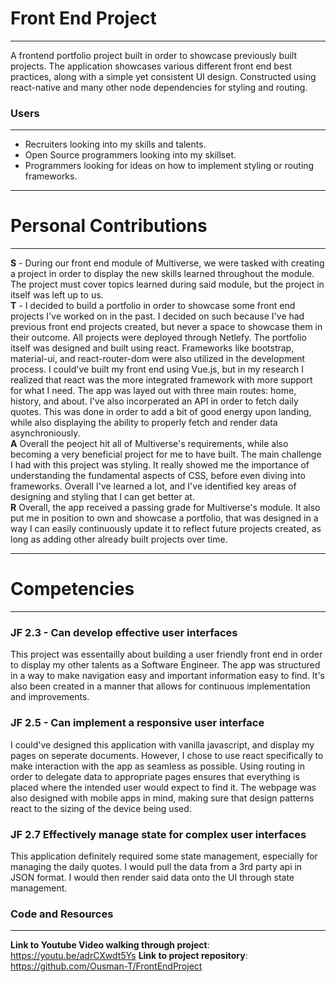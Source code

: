 # Front End Project
____
A frontend portfolio project built in order to showcase previously built projects. The application showcases various different front end best practices, along with a simple yet consistent UI design. Constructed using react-native and many other node dependencies for styling and routing. <br>

### Users
____
+ Recruiters looking into my skills and talents.
+ Open Source programmers looking into my skillset.
+ Programmers looking for ideas on how to implement styling or routing frameworks. <br>
____
# Personal Contributions
____
**S** - During our front end module of Multiverse, we were tasked with creating a project in order to display the new skills learned throughout the module. The project must cover topics learned during said module, but the project in itself was left up to us. <br/>
**T** - I decided to build a portfolio in order to showcase some front end projects I've worked on in the past. I decided on such because I've had previous front end projects created, but never a space to showcase them in their outcome. All projects were deployed through Netlefy. The portfolio itself was designed and built using react. Frameworks like bootstrap, material-ui, and react-router-dom were also utilized in the development process. I could've built my front end using Vue.js, but in my research I realized that react was the more integrated framework with more support for what I need. The app was layed out with three main routes: home, history, and about. I've also incorperated an API in order to fetch daily quotes. This was done in order to add a bit of good energy upon landing, while also displaying the ability to properly fetch and render data asynchroniously. <br/>
**A** Overall the peoject hit all of Multiverse's requirements, while also becoming a very beneficial project for me to have built. The main challenge I had with this project was styling. It really showed me the importance of understanding the fundamental aspects of CSS, before even diving into frameworks. Overall I've learned a lot, and I've identified key areas of designing and styling that I can get better at. <br>
**R** Overall, the app received a passing grade for Multiverse's module. It also put me in position to own and showcase a portfolio, that was designed in a way I can easily continuously update it to reflect future projects created, as long as adding other already built projects over time. 
____
# Competencies
____
### JF 2.3 - Can develop effective user interfaces
This project was essentailly about building a user friendly front end in order to display my other talents as a Software Engineer. The app was structured in a way to make navigation easy and important information easy to find. It's also been created in a manner that allows for continuous implementation and improvements. <br>
### JF 2.5 - Can implement a responsive user interface
I could've designed this application with vanilla javascript, and display my pages on seperate documents. However, I chose to use react specifically to make interaction with the app as seamless as possible. Using routing in order to delegate data to appropriate pages ensures that everything is placed where the intended user would expect to find it. The webpage was also designed with mobile apps in mind, making sure that design patterns react to the sizing of the device being used.<br>
### JF 2.7 Effectively manage state for complex user interfaces
This application definitely required some state management, especially for managing the daily quotes. I would pull the data from a 3rd party api in JSON format. I would then render said data onto the UI through state management.
### Code and Resources
____
**Link to Youtube Video walking through project**: https://youtu.be/adrCXwdt5Ys
**Link to project repository**: https://github.com/Ousman-T/FrontEndProject